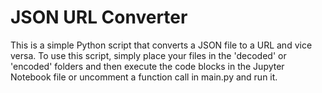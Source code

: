# JSON URL Converter

This is a simple Python script that converts a JSON file to a URL and vice versa. To use this script, simply place your files in the 'decoded' or 'encoded' folders and then execute the code blocks in the Jupyter Notebook file or uncomment a function call in main.py and run it.

